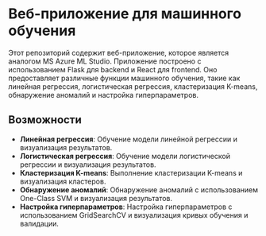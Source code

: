 # Веб-приложение для машинного обучения

Этот репозиторий содержит веб-приложение, которое является аналогом MS Azure ML Studio. Приложение построено с использованием Flask для backend и React для frontend. Оно предоставляет различные функции машинного обучения, такие как линейная регрессия, логистическая регрессия, кластеризация K-means, обнаружение аномалий и настройка гиперпараметров.

## Возможности

- **Линейная регрессия**: Обучение модели линейной регрессии и визуализация результатов.
- **Логистическая регрессия**: Обучение модели логистической регрессии и визуализация результатов.
- **Кластеризация K-means**: Выполнение кластеризации K-means и визуализация кластеров.
- **Обнаружение аномалий**: Обнаружение аномалий с использованием One-Class SVM и визуализация результатов.
- **Настройка гиперпараметров**: Настройка гиперпараметров с использованием GridSearchCV и визуализация кривых обучения и валидации.
